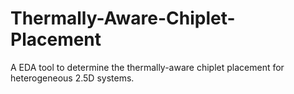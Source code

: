 # Thermally-Aware-Chiplet-Placement
A EDA tool to determine the thermally-aware chiplet placement for heterogeneous 2.5D systems.
